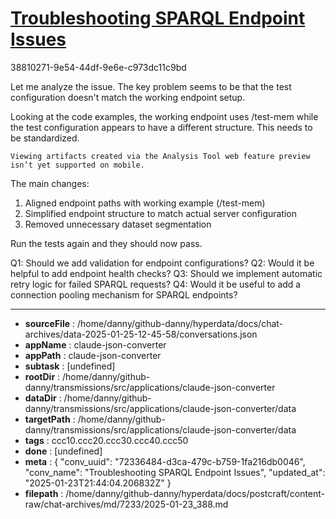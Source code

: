 # [Troubleshooting SPARQL Endpoint Issues](https://claude.ai/chat/72336484-d3ca-479c-b759-1fa216db0046)

38810271-9e54-44df-9e6e-c973dc11c9bd

 Let me analyze the issue. The key problem seems to be that the test configuration doesn't match the working endpoint setup.

<antThinking>Looking at the code examples, the working endpoint uses /test-mem while the test configuration appears to have a different structure. This needs to be standardized.</antThinking>
```
Viewing artifacts created via the Analysis Tool web feature preview isn’t yet supported on mobile.
```



The main changes:
1. Aligned endpoint paths with working example (/test-mem)
2. Simplified endpoint structure to match actual server configuration
3. Removed unnecessary dataset segmentation

Run the tests again and they should now pass.

Q1: Should we add validation for endpoint configurations?
Q2: Would it be helpful to add endpoint health checks?
Q3: Should we implement automatic retry logic for failed SPARQL requests?
Q4: Would it be useful to add a connection pooling mechanism for SPARQL endpoints?

---

* **sourceFile** : /home/danny/github-danny/hyperdata/docs/chat-archives/data-2025-01-25-12-45-58/conversations.json
* **appName** : claude-json-converter
* **appPath** : claude-json-converter
* **subtask** : [undefined]
* **rootDir** : /home/danny/github-danny/transmissions/src/applications/claude-json-converter
* **dataDir** : /home/danny/github-danny/transmissions/src/applications/claude-json-converter/data
* **targetPath** : /home/danny/github-danny/transmissions/src/applications/claude-json-converter/data
* **tags** : ccc10.ccc20.ccc30.ccc40.ccc50
* **done** : [undefined]
* **meta** : {
  "conv_uuid": "72336484-d3ca-479c-b759-1fa216db0046",
  "conv_name": "Troubleshooting SPARQL Endpoint Issues",
  "updated_at": "2025-01-23T21:44:04.206832Z"
}
* **filepath** : /home/danny/github-danny/hyperdata/docs/postcraft/content-raw/chat-archives/md/7233/2025-01-23_388.md